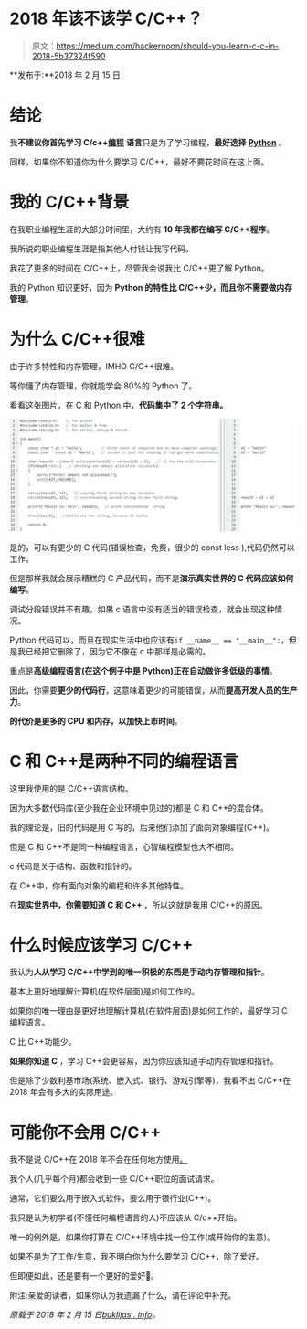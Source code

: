 # 2018 年该不该学 C/C++？

> 原文：<https://medium.com/hackernoon/should-you-learn-c-c-in-2018-5b37324f590>

**发布于:**2018 年 2 月 15 日

# 结论

我**不建议你首先学习 C/c++**[**编程**](https://hackernoon.com/tagged/programing) **语言**只是为了学习编程，**最好选择** [**Python**](https://hackernoon.com/tagged/python) 。

同样，如果你不知道你为什么要学习 C/C++，最好不要花时间在这上面。

# 我的 C/C++背景

在我职业编程生涯的大部分时间里，大约有 **10 年我都在编写 C/C++程序**。

我所说的职业编程生涯是指其他人付钱让我写代码。

我花了更多的时间在 C/C++上，尽管我会说我比 C/C++更了解 Python。

我的 Python 知识更好，因为 **Python 的特性比 C/C++少，而且你不需要做内存管理**。

# 为什么 C/C++很难

由于许多特性和内存管理，IMHO C/C++很难。

等你懂了内存管理，你就能学会 80%的 Python 了。

看看这张图片，在 C 和 Python 中，**代码集中了 2 个字符串。**

![](img/47c8cf106695174b980b705fcd4f8b00.png)

是的，可以有更少的 C 代码(错误检查，免费，很少的 const less ),代码仍然可以工作。

但是那样我就会展示糟糕的 C 产品代码，而不是**演示真实世界的 C 代码应该如何编写**。

调试分段错误并不有趣，如果 c 语言中没有适当的错误检查，就会出现这种情况。

Python 代码可以，而且在现实生活中也应该有`if __name__ == "__main__":`，但是我已经把它删除了，因为它不像在 c 中那样是必需的。

重点是**高级编程语言(在这个例子中是 Python)正在自动做许多低级的事情**。

因此，你需要**更少的代码行**，这意味着更少的可能错误，从而**提高开发人员的生产力**。

**的代价是更多的 CPU 和内存，以加快上市时间**。

# C 和 C++是两种不同的编程语言

这里我使用的是 C/C++语言结构。

因为大多数代码库(至少我在企业环境中见过的)都是 C 和 C++的混合体。

我的理论是，旧的代码是用 C 写的，后来他们添加了面向对象编程(C++)。

但是 C 和 C++不是同一种编程语言，心智编程模型也大不相同。

c 代码是关于结构、函数和指针的。

在 C++中，你有面向对象的编程和许多其他特性。

在**现实世界中，你需要知道 C 和 C++** ，所以这就是我用 C/C++的原因。

# 什么时候应该学习 C/C++

我认为**人从学习 C/C++中学到的唯一积极的东西是手动内存管理和指针**。

基本上更好地理解计算机(在软件层面)是如何工作的。

如果你的唯一理由是更好地理解计算机(在软件层面)是如何工作的，最好学习 C 编程语言。

C 比 C++功能少。

**如果你知道 C** ，学习 C++会更容易，因为你应该知道手动内存管理和指针。

但是除了少数利基市场(系统、嵌入式、银行、游戏引擎等)，我看不出 C/C++在 2018 年会有多大的实际用途。

# 可能你不会用 C/C++

我不是说 C/C++在 2018 年不会在任何地方使用[。](https://blog.headlandstech.com/2017/08/03/quantitative-trading-summary/)

我个人(几乎每个月)都会收到一些 C/C++职位的面试请求。

通常，它们要么用于嵌入式软件，要么用于银行业(C++)。

我只是认为初学者(不懂任何编程语言的人)不应该从 C/c++开始。

唯一的例外是，如果你打算在 C/C++环境中找一份工作(或开始你的生意)。

如果不是为了工作/生意，我不明白你为什么要学习 C/C++，除了爱好。

但即便如此，还是要有一个更好的爱好🙂。

附注:亲爱的读者，如果你认为我遗漏了什么，请在评论中补充。

*原载于 2018 年 2 月 15 日*[*buklijas . info*](http://buklijas.info/blog/2018/02/15/should-you-learn-c-in-2018/)*。*